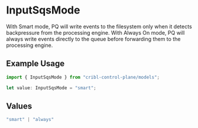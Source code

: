 # InputSqsMode

With Smart mode, PQ will write events to the filesystem only when it detects backpressure from the processing engine. With Always On mode, PQ will always write events directly to the queue before forwarding them to the processing engine.

## Example Usage

```typescript
import { InputSqsMode } from "cribl-control-plane/models";

let value: InputSqsMode = "smart";
```

## Values

```typescript
"smart" | "always"
```